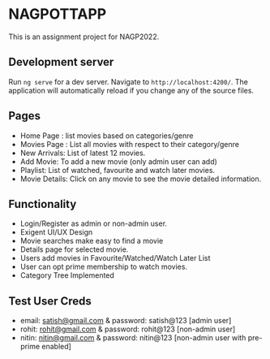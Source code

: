 # NAGPOTTAPP

This is an assignment project for NAGP2022.

## Development server

Run `ng serve` for a dev server. Navigate to `http://localhost:4200/`. The application will automatically reload if you change any of the source files.

## Pages
* Home Page : list movies based on categories/genre
* Movies Page : List all movies with respect to their category/genre
* New Arrivals: List of latest 12 movies.
* Add Movie: To add a new movie (only admin user can add)
* Playlist: List of watched, favourite and watch later movies.
* Movie Details: Click on any movie to see the movie detailed information.

## Functionality
* Login/Register as admin or non-admin user.
* Exigent UI/UX Design
* Movie searches make easy to find a movie
* Details page for selected movie.
* Users add movies in Favourite/Watched/Watch Later List
* User can opt prime membership to watch movies.
* Category Tree Implemented

## Test User Creds
* email: satish@gmail.com & password: satish@123 [admin user]
* rohit: rohit@gmail.com & password: rohit@123 [non-admin user]
* nitin: nitin@gmail.com & password: nitin@123 [non-admin user with pre-prime enabled]
